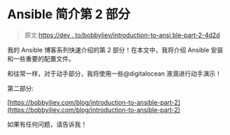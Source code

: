 # Ansible 简介第 2 部分

> 原文:[https://dev . to/bobbyliev/introduction-to-ansi ble-part-2-4d2d](https://dev.to/bobbyiliev/introduction-to-ansible-part-2-4d2d)

我的 Ansible 博客系列快速介绍的第 2 部分！在本文中，我将介绍 Ansible 安装和一些重要的配置文件。

和往常一样，对于动手部分，我将使用一些@digitalocean 液滴进行动手演示！

第二部分:

[https://bobbyiliev.com/blog/introduction-to-ansible-part-2](https://bobbyiliev.com/blog/introduction-to-ansible-part-2)

如果有任何问题，请告诉我！